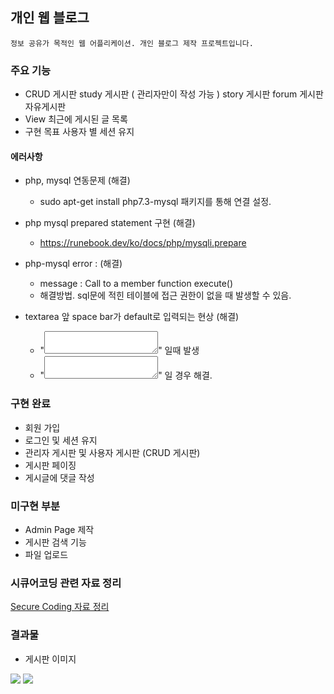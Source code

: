 ## 개인 웹 블로그
	정보 공유가 목적인 웹 어플리케이션. 개인 블로그 제작 프로젝트입니다.

### 주요 기능
- CRUD 게시판
	study 게시판 ( 관리자만이 작성 가능 )
	story 게시판
    forum 게시판
	자유게시판
- View
	최근에 게시된 글 목록
- 구현 목표
	사용자 별 세션 유지
    
#### 에러사항
- php, mysql 연동문제 (해결)
  - sudo apt-get install php7.3-mysql 패키지를 통해 연결 설정.
  
- php mysql prepared statement 구현 (해결)
  - https://runebook.dev/ko/docs/php/mysqli.prepare
  
- php-mysql error : (해결)
    - message : Call to a member function execute() 
    - 해결방법. sql문에 적힌 테이블에 접근 권한이 없을 때 발생할 수 있음.
    
 - textarea 앞 space bar가 default로 입력되는 현상 (해결)
     - "<textarea> </textarea>" 일때 발생
     - "<textarea></textarea>" 일 경우 해결.

  
### 구현 완료

- 회원 가입
- 로그인 및 세션 유지
- 관리자 게시판 및 사용자 게시판 (CRUD 게시판)
- 게시판 페이징
- 게시글에 댓글 작성

### 미구현 부분
 - Admin Page 제작
 - 게시판 검색 기능
 - 파일 업로드
 
### 시큐어코딩 관련 자료 정리
[Secure Coding 자료 정리](https://dookie2.tistory.com)

### 결과물
- 게시판 이미지
 <img src="https://s3.us-west-2.amazonaws.com/secure.notion-static.com/1c739600-796d-4ab6-9d8a-081173c72b1e/Untitled.png?X-Amz-Algorithm=AWS4-HMAC-SHA256&X-Amz-Content-Sha256=UNSIGNED-PAYLOAD&X-Amz-Credential=AKIAT73L2G45EIPT3X45%2F20220313%2Fus-west-2%2Fs3%2Faws4_request&X-Amz-Date=20220313T060258Z&X-Amz-Expires=86400&X-Amz-Signature=a385b43b6910fc12fa371a4d409ac2b4f69a5a86699d99d5aa84ce06854521a6&X-Amz-SignedHeaders=host&response-content-disposition=filename%20%3D%22Untitled.png%22&x-id=GetObject">
 <img src="https://s3.us-west-2.amazonaws.com/secure.notion-static.com/58a5176e-3f77-41e7-bca6-cc377611420d/Untitled.png?X-Amz-Algorithm=AWS4-HMAC-SHA256&X-Amz-Content-Sha256=UNSIGNED-PAYLOAD&X-Amz-Credential=AKIAT73L2G45EIPT3X45%2F20220313%2Fus-west-2%2Fs3%2Faws4_request&X-Amz-Date=20220313T060352Z&X-Amz-Expires=86400&X-Amz-Signature=a278d4c1e9a5e40fbb3852b3f75d845c1f6d9a6dafcab9c5f1352c79f4a83282&X-Amz-SignedHeaders=host&response-content-disposition=filename%20%3D%22Untitled.png%22&x-id=GetObject">
      
	



